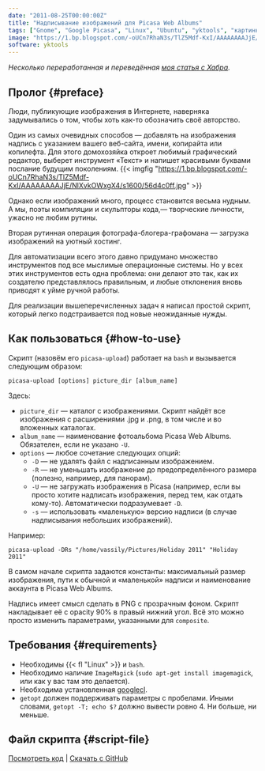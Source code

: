 ```yaml
---
date: "2011-08-25T00:00:00Z"
title: "Надписывание изображений для Picasa Web Albums"
tags: ["Gnome", "Google Picasa", "Linux", "Ubuntu", "yktools", "картинки"]
image: "https://1.bp.blogspot.com/-oUCn7RhaN3s/TlZ5Mdf-KxI/AAAAAAAAJjE/NlXvkOWxgX4/s1600/56d4c0ff.jpg"
software: yktools
---
```


*Несколько переработанная и переведённая [моя статья с Хабра](http://habrahabr.ru/post/122859/).*

## Пролог {#preface}

Люди, публикующие изображения в Интернете, наверняка задумывались о том, чтобы хоть как-то обозначить своё авторство.

Один из самых очевидных способов — добавлять на изображения надпись с указанием вашего веб-сайта, имени, копирайта или копилефта. Для этого домохозяйка откроет любимый графический редактор, выберет инструмент «Текст» и напишет красивыми буквами послание будущим поколениям.
{{< imgfig "https://1.bp.blogspot.com/-oUCn7RhaN3s/TlZ5Mdf-KxI/AAAAAAAAJjE/NlXvkOWxgX4/s1600/56d4c0ff.jpg" >}}

<!--more-->

Однако если изображений много, процесс становится весьма нудным. А мы, поэты компиляции и скульпторы кода,— творческие личности, ужасно не любим рутины.

Вторая рутинная операция фотографа-блогера-графомана — загрузка изображений на уютный хостинг.

Для автоматизации всего этого давно придумано множество инструментов под все мыслимые операционные системы. Но у всех этих инструментов есть одна проблема: они делают это так, как их создателю представлялось правильным, и любые отклонения вновь приводят к уйме ручной работы.

Для реализации вышеперечисленных задач я написал простой скрипт, который легко подстраивается под новые неожиданные нужды.

## Как пользоваться {#how-to-use}

Скрипт (назовём его `picasa-upload`) работает на `bash` и вызывается следующим образом:

    picasa-upload [options] picture_dir [album_name]

Здесь:

 * `picture_dir` — каталог с изображениями. Скрипт найдёт все изображения с расширениями .jpg и .png, в том числе и во вложенных каталогах.
 * `album_name` — наименование фотоальбома Picasa Web Albums. Обязателен, если не указано `-U`.
 * `options` — любое сочетание следующих опций:
   * `-D` — не удалять файл с надписанным изображением.
   * `-R` — не уменьшать изображение до предопределённого размера (полезно, например, для панорам).
   * `-U` — не загружать изображения в Picasa (например, если вы просто хотите надписать изображения, перед тем, как отдать кому-то). Автоматически подразумевает `-D`.
   * `-s` — использовать «маленькую» версию надписи (в случае надписывания небольших изображений).

Например:

    picasa-upload -DRs "/home/vassily/Pictures/Holiday 2011" "Holiday 2011"

В самом начале скрипта задаются константы: максимальный размер изображения, пути к обычной и «маленькой» надписи и наименование аккаунта в Picasa Web Albums.

Надпись имеет смысл сделать в PNG с прозрачным фоном. Скрипт накладывает её с opacity 90% в правый нижний угол. Всё это можно просто изменить параметрами, указанными для `composite`.

## Требования {#requirements}

 * Необходимы {{< fl "Linux" >}} и `bash`.
 * Необходимо наличие `ImageMagick` (`sudo apt-get install imagemagick`, или как у вас там это делается).
 * Необходима установленная [googlecl](http://code.google.com/p/googlecl/downloads/list).
 * `getopt` должен поддерживать параметры с пробелами. Иными словами, `getopt -T; echo $?` должно вывести ровно 4. Ни больше, ни меньше.

## Файл скрипта {#script-file}

[Посмотреть код](https://github.com/yktoo/yktools/blob/master/picasa-upload) | [Скачать с GitHub](https://raw.githubusercontent.com/yktoo/yktools/master/picasa-upload)
